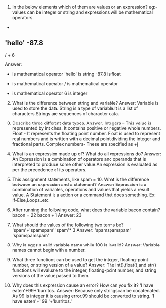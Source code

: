 1. In the below elements which of them are values or an expression? eg:- values can be integer or string and expressions will be mathematical operators.
*
'hello'
-87.8
-
/
+
6

Answer:
 * is mathematical operator
'hello' is string
-87.8 is float
- is mathematical operator
/ is mathematical operator
+ is mathematical operator
6 is integer


2. What is the difference between string and variable?
Answer:
Variable is used to store the data.
String is a type of variable.It is a list of characters.Strings are sequences of character data.


3. Describe three different data types.
Answer:
Integers – This value is represented by int class. It contains positive or negative whole numbers.
Float    - It represents the floating point number. Float is used to represent real numbers and is written with a decimal point dividing the integer and fractional parts.
Complex numbers- These are specified as <real part>+<imaginary part>j

4. What is an expression made up of? What do all expressions do?
Answer:
An Expression is a combination of operators and operands that is interpreted to produce some other value.An expression is evaluated as per the precedence of its operators.

5. This assignment statements, like spam = 10. What is the difference between an expression and a statement?
Answer:
Expression is a combination of variables, operations and values that yields a result value.
A Statement is a action or a command that does something. Ex: If-Else,Loops..etc

6. After running the following code, what does the variable bacon contain?
bacon = 22
bacon + 1
Answer: 23

7. What should the values of the following two terms be?
'spam'+'spamspam'
'spam'* 3
Answer:
'spamspamspam'
'spamspamspam'

8. Why is eggs a valid variable name while 100 is invalid?
Answer: Variable names cannot begin with a number.


9. What three functions can be used to get the integer, floating-point number, or string version of a value?
Answer: The int(),float(),and str() functions will evaluate to the integer, floating-point number, and string versions of the value passed to them.

10. Why does this expression cause an error? How can you fix it?
'I have eaten'+99+'burritos.'
Answer: Because only stringscan be cocatenated. As 99 is integer it is causing error.99 should be converted to string.
'I have eaten'+' 99 '+'burritos.'
